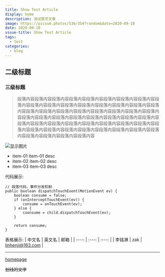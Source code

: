 ```yaml
---
title: Show Test Article
display: home
description: 测试首页文章
image: https://picsum.photos/536/354?random&date=2020-09-10
date: 2020-09-10
vssue-title: Show Test Article
tags:
  - test
categories:
  - blog
---
```


## 二级标题
### 三级标题

> 段落内容段落内容段落内容段落内容段落内容段落内容段落内容段落内容段落内容段落内容段落内容段落内容段落内容段落内容段落内容段落内容段落内容段落内容段落内容段落内容段落内容段落内容段落内容段落内容段落内容段落内容段落内容段落内容段落内容段落内容段落内容段落内容段落内容段落内容段落内容段落内容段落内容段落内容段落内容段落内容段落内容段落内容段落内容段落内容段落内容段落内容段落内容段落内容段落内容段落内容段落内容段落内容段落内容段落内容

![显示图片](https://picsum.photos/536/354?random&date=2020-09-10)

- item-01
item-01 desc
- item-02
item-02 desc
- item-03
item-03 desc

代码展示:
```
// 段落代码，事件分发机制
public boolean dispatchTouchEvent(MotionEvent ev) {
    boolean consume = false;
    if (onInterceptTouchEvent(ev)) {
        consume = onTouchEvent(ev);
    } else {
        coonsume = child.dispatchTouchEvent(ev);
    }
    
    return consume;
}
```

表格展示: 
| 中文名 | 英文名 | 邮箱 |
| :---: | :---: | :---: |
| 李铭淋 | zak | linhenji@163.com |

---

[homepage](https://www.zakli.cn/)

~~划线的文字~~